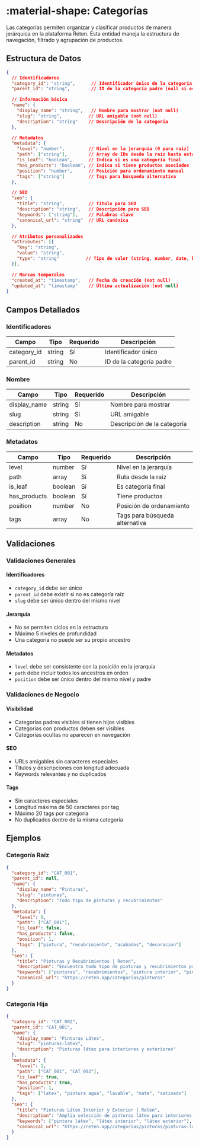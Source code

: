 # :material-shape: Categorías

Las categorías permiten organizar y clasificar productos de manera jerárquica en la plataforma Reten. Esta entidad maneja la estructura de navegación, filtrado y agrupación de productos.

## Estructura de Datos

```json
{
  // Identificadores
  "category_id": "string",      // Identificador único de la categoría (not null)
  "parent_id": "string",        // ID de la categoría padre (null si es raíz)

  // Información básica
  "name": {
    "display_name": "string",   // Nombre para mostrar (not null)
    "slug": "string",          // URL amigable (not null)
    "description": "string"    // Descripción de la categoría
  },

  // Metadatos
  "metadata": {
    "level": "number",         // Nivel en la jerarquía (0 para raíz)
    "path": ["string"],        // Array de IDs desde la raíz hasta esta categoría
    "is_leaf": "boolean",      // Indica si es una categoría final
    "has_products": "boolean", // Indica si tiene productos asociados
    "position": "number",      // Posición para ordenamiento manual
    "tags": ["string"]         // Tags para búsqueda alternativa
  },

  // SEO
  "seo": {
    "title": "string",         // Título para SEO
    "description": "string",   // Descripción para SEO
    "keywords": ["string"],    // Palabras clave
    "canonical_url": "string"  // URL canónica
  },

  // Atributos personalizados
  "attributes": [{
    "key": "string",
    "value": "string",
    "type": "string"          // Tipo de valor (string, number, date, boolean)
  }],

  // Marcas temporales
  "created_at": "timestamp",   // Fecha de creación (not null)
  "updated_at": "timestamp"    // Última actualización (not null)
}
```

## Campos Detallados

### Identificadores

| Campo       | Tipo   | Requerido | Descripción              |
| ----------- | ------ | --------- | ------------------------ |
| category_id | string | Sí        | Identificador único      |
| parent_id   | string | No        | ID de la categoría padre |

### Nombre

| Campo        | Tipo   | Requerido | Descripción                 |
| ------------ | ------ | --------- | --------------------------- |
| display_name | string | Sí        | Nombre para mostrar         |
| slug         | string | Sí        | URL amigable                |
| description  | string | No        | Descripción de la categoría |

### Metadatos

| Campo        | Tipo    | Requerido | Descripción                    |
| ------------ | ------- | --------- | ------------------------------ |
| level        | number  | Sí        | Nivel en la jerarquía          |
| path         | array   | Sí        | Ruta desde la raíz             |
| is_leaf      | boolean | Sí        | Es categoría final             |
| has_products | boolean | Sí        | Tiene productos                |
| position     | number  | No        | Posición de ordenamiento       |
| tags         | array   | No        | Tags para búsqueda alternativa |

## Validaciones

### Validaciones Generales

#### Identificadores

- `category_id` debe ser único
- `parent_id` debe existir si no es categoría raíz
- `slug` debe ser único dentro del mismo nivel

#### Jerarquía

- No se permiten ciclos en la estructura
- Máximo 5 niveles de profundidad
- Una categoría no puede ser su propio ancestro

#### Metadatos

- `level` debe ser consistente con la posición en la jerarquía
- `path` debe incluir todos los ancestros en orden
- `position` debe ser único dentro del mismo nivel y padre

### Validaciones de Negocio

#### Visibilidad

- Categorías padres visibles si tienen hijos visibles
- Categorías con productos deben ser visibles
- Categorías ocultas no aparecen en navegación

#### SEO

- URLs amigables sin caracteres especiales
- Títulos y descripciones con longitud adecuada
- Keywords relevantes y no duplicados

#### Tags

- Sin caracteres especiales
- Longitud máxima de 50 caracteres por tag
- Máximo 20 tags por categoría
- No duplicados dentro de la misma categoría

## Ejemplos

### Categoría Raíz

```json
{
  "category_id": "CAT_001",
  "parent_id": null,
  "name": {
    "display_name": "Pinturas",
    "slug": "pinturas",
    "description": "Todo tipo de pinturas y recubrimientos"
  },
  "metadata": {
    "level": 0,
    "path": ["CAT_001"],
    "is_leaf": false,
    "has_products": false,
    "position": 1,
    "tags": ["pintura", "recubrimiento", "acabados", "decoración"]
  },
  "seo": {
    "title": "Pinturas y Recubrimientos | Reten",
    "description": "Encuentra todo tipo de pinturas y recubrimientos para tus proyectos",
    "keywords": ["pinturas", "recubrimientos", "pintura interior", "pintura exterior"],
    "canonical_url": "https://reten.app/categorias/pinturas"
  }
}
```

### Categoría Hija

```json
{
  "category_id": "CAT_002",
  "parent_id": "CAT_001",
  "name": {
    "display_name": "Pinturas Látex",
    "slug": "pinturas-latex",
    "description": "Pinturas látex para interiores y exteriores"
  },
  "metadata": {
    "level": 1,
    "path": ["CAT_001", "CAT_002"],
    "is_leaf": true,
    "has_products": true,
    "position": 1,
    "tags": ["latex", "pintura agua", "lavable", "mate", "satinado"]
  },
  "seo": {
    "title": "Pinturas Látex Interior y Exterior | Reten",
    "description": "Amplia selección de pinturas látex para interiores y exteriores",
    "keywords": ["pintura látex", "látex interior", "látex exterior"],
    "canonical_url": "https://reten.app/categorias/pinturas/pinturas-latex"
  }
}
```
